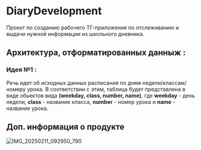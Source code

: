 # DiaryDevelopment
Проект по созданию рабочего ТГ-приложения по отслеживанию и выдачи нужной информации из школьного дневника.

## Архитектура, отформатированных данныж :

### Идея №1 :

Речь идет об исходных данных расписания по дням недели/классам/номеру урока. В соответствии с этим, таблица будет представлена в виде обьектов вида **(weekday, class, number, name)**, где **weekday** - день недели, **class** - название класса, **number** - номер урока и **name** - название урока.

## Доп. информация о продукте

![IMG_20250211_092950_790](https://github.com/user-attachments/assets/6eca8dfb-e3fe-4531-b7f4-35928abec253)
